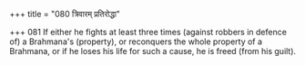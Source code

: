 +++
title = "080 त्रिवारम् प्रतिरोद्धा"

+++
081	If either he fights at least three times (against robbers in defence of) a Brahmana's (property), or reconquers the whole property of a Brahmana, or if he loses his life for such a cause, he is freed (from his guilt).